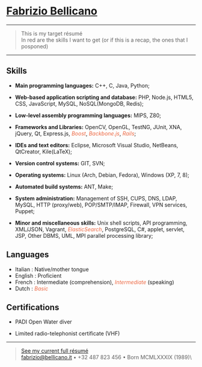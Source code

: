 <!--em for the emphasys of future skills (target résumé)-->
<style> em { color: #ED6944; } </style>
<style> code { font-size: 16px; color: #7FFFD4; } </style>

[Fabrizio Bellicano](../..)
=========================

----

>  This is my target résumé\
>  In red are the skills I want to get (or if this is a recap, the ones that I posponed)

----


Skills
---------

+ **Main programming languages:**  C++, C, Java, Python;

+ **Web-based application scripting and database:**  PHP, Node.js, HTML5, CSS, JavaScript, MySQL, NoSQL(MongoDB, Redis);

+ **Low-level assembly programming languages:**   MIPS, Z80;

+ **Frameworks and Libraries:**   OpenCV, OpenGL, TestNG, JUnit, XNA,  jQuery, Qt, Express.js, _Boost_, _Backbone.js_, _Rails_;

+ **IDEs and text editors:**   Eclipse, Microsoft Visual Studio, NetBeans, QtCreator, Kile(LaTeX);

+ **Version control systems:**   GIT, SVN;

+ **Operating systems:**   Linux (Arch, Debian, Fedora), Windows (XP, 7, 8);

+ **Automated build systems:**   ANT, Make;

+ **System administration:**   Management of SSH, CUPS, DNS, LDAP, MySQL, HTTP (proxy/web), POP/SMTP/IMAP, Firewall, VPN services, Puppet;

+ **Minor and miscellaneous skills:**  Unix shell scripts, API programming, XML/JSON, Vagrant, _ElasticSearch_, PostgreSQL, C#, applet, servlet, JSP, Other DBMS, UML, MPI parallel processing library;


Languages
------------------------
+ Italian
:   Native/mother tongue
+ English
:   Proficient
+ French
:   Intermediate (comprehension), _Intermediate_ (speaking)
+ Dutch
:   _Basic_


Certifications
------------------------

+ PADI Open Water diver

+ Limited radio-telephonist certificate (VHF)


----
> [See my current full résumé](..) \
> <fabrizio@bellicano.it> • +32 487 823 456 • Born MCMLXXXIX (1989)\

